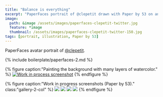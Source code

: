 ```yaml
---
title: "Balance is everything"
excerpt: "PaperFaces portrait of @clepetit drawn with Paper by 53 on an iPad."
image: 
  path: &image /assets/images/paperfaces-clepetit-twitter.jpg 
  feature: *image
  thumbnail: /assets/images/paperfaces-clepetit-twitter-150.jpg
tags: [portrait, illustration, Paper by 53]
---
```


PaperFaces avatar portrait of <a href="https://twitter.com/clepetit">@clepetit</a>.

{% include boilerplate/paperfaces-2.md %}

{% figure caption:"Painting the background with many layers of watercolor." %}
[![Work in process screenshot](/assets/images/paperfaces-clepetit-process-1-750.jpg)](/assets/images/paperfaces-clepetit-process-1-lg.jpg)
{% endfigure %}

{% figure caption:"Work in progress screenshots (Paper by 53)." class:"gallery-2-col" %}
[![](/assets/images/paperfaces-clepetit-process-2-600.jpg)](/assets/images/paperfaces-clepetit-process-2-lg.jpg)
[![](/assets/images/paperfaces-clepetit-process-3-600.jpg)](/assets/images/paperfaces-clepetit-process-3-lg.jpg)
[![](/assets/images/paperfaces-clepetit-process-4-600.jpg)](/assets/images/paperfaces-clepetit-process-4-lg.jpg)
[![](/assets/images/paperfaces-clepetit-process-5-600.jpg)](/assets/images/paperfaces-clepetit-process-5-lg.jpg)
{% endfigure %}
